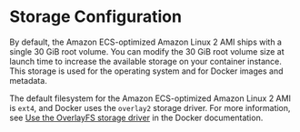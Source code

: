 # Storage Configuration<a name="al2ami-storage-config"></a>

By default, the Amazon ECS\-optimized Amazon Linux 2 AMI ships with a single 30 GiB root volume\. You can modify the 30 GiB root volume size at launch time to increase the available storage on your container instance\. This storage is used for the operating system and for Docker images and metadata\.

The default filesystem for the Amazon ECS\-optimized Amazon Linux 2 AMI is `ext4`, and Docker uses the `overlay2` storage driver\. For more information, see [Use the OverlayFS storage driver](https://docs.docker.com/storage/storagedriver/overlayfs-driver/) in the Docker documentation\.